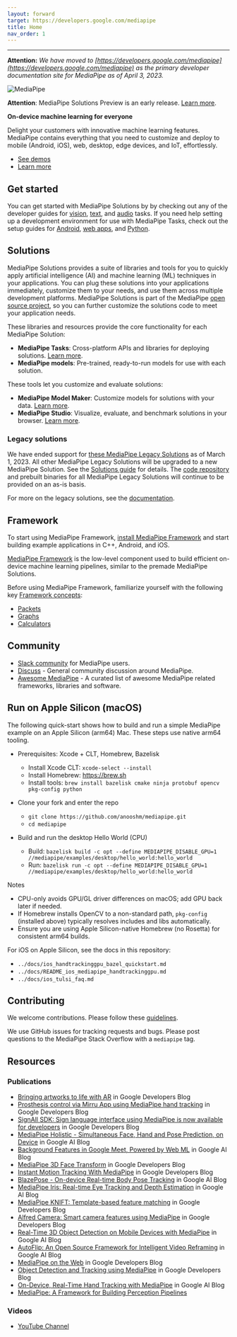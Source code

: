 ```yaml
---
layout: forward
target: https://developers.google.com/mediapipe
title: Home
nav_order: 1
---
```


----

**Attention:** *We have moved to
[https://developers.google.com/mediapipe](https://developers.google.com/mediapipe)
as the primary developer documentation site for MediaPipe as of April 3, 2023.*

![MediaPipe](https://developers.google.com/static/mediapipe/images/home/hero_01_1920.png)

**Attention**: MediaPipe Solutions Preview is an early release. [Learn
more](https://developers.google.com/mediapipe/solutions/about#notice).

**On-device machine learning for everyone**

Delight your customers with innovative machine learning features. MediaPipe
contains everything that you need to customize and deploy to mobile (Android,
iOS), web, desktop, edge devices, and IoT, effortlessly.

*   [See demos](https://goo.gle/mediapipe-studio)
*   [Learn more](https://developers.google.com/mediapipe/solutions)

## Get started

You can get started with MediaPipe Solutions by by checking out any of the
developer guides for
[vision](https://developers.google.com/mediapipe/solutions/vision/object_detector),
[text](https://developers.google.com/mediapipe/solutions/text/text_classifier),
and
[audio](https://developers.google.com/mediapipe/solutions/audio/audio_classifier)
tasks. If you need help setting up a development environment for use with
MediaPipe Tasks, check out the setup guides for
[Android](https://developers.google.com/mediapipe/solutions/setup_android), [web
apps](https://developers.google.com/mediapipe/solutions/setup_web), and
[Python](https://developers.google.com/mediapipe/solutions/setup_python).

## Solutions

MediaPipe Solutions provides a suite of libraries and tools for you to quickly
apply artificial intelligence (AI) and machine learning (ML) techniques in your
applications. You can plug these solutions into your applications immediately,
customize them to your needs, and use them across multiple development
platforms. MediaPipe Solutions is part of the MediaPipe [open source
project](https://github.com/google/mediapipe), so you can further customize the
solutions code to meet your application needs.

These libraries and resources provide the core functionality for each MediaPipe
Solution:

*   **MediaPipe Tasks**: Cross-platform APIs and libraries for deploying
    solutions. [Learn
    more](https://developers.google.com/mediapipe/solutions/tasks).
*   **MediaPipe models**: Pre-trained, ready-to-run models for use with each
    solution.

These tools let you customize and evaluate solutions:

*   **MediaPipe Model Maker**: Customize models for solutions with your data.
    [Learn more](https://developers.google.com/mediapipe/solutions/model_maker).
*   **MediaPipe Studio**: Visualize, evaluate, and benchmark solutions in your
    browser. [Learn
    more](https://developers.google.com/mediapipe/solutions/studio).

### Legacy solutions

We have ended support for [these MediaPipe Legacy Solutions](https://developers.google.com/mediapipe/solutions/guide#legacy)
as of March 1, 2023. All other MediaPipe Legacy Solutions will be upgraded to
a new MediaPipe Solution. See the [Solutions guide](https://developers.google.com/mediapipe/solutions/guide#legacy)
for details. The [code repository](https://github.com/google/mediapipe/tree/master/mediapipe)
and prebuilt binaries for all MediaPipe Legacy Solutions will continue to be
provided on an as-is basis.

For more on the legacy solutions, see the [documentation](https://github.com/google/mediapipe/tree/master/docs/solutions).

## Framework

To start using MediaPipe Framework, [install MediaPipe
Framework](https://developers.google.com/mediapipe/framework/getting_started/install)
and start building example applications in C++, Android, and iOS.

[MediaPipe Framework](https://developers.google.com/mediapipe/framework) is the
low-level component used to build efficient on-device machine learning
pipelines, similar to the premade MediaPipe Solutions.

Before using MediaPipe Framework, familiarize yourself with the following key
[Framework
concepts](https://developers.google.com/mediapipe/framework/framework_concepts/overview.md):

*   [Packets](https://developers.google.com/mediapipe/framework/framework_concepts/packets.md)
*   [Graphs](https://developers.google.com/mediapipe/framework/framework_concepts/graphs.md)
*   [Calculators](https://developers.google.com/mediapipe/framework/framework_concepts/calculators.md)

## Community

*   [Slack community](https://mediapipe.page.link/joinslack) for MediaPipe
    users.
*   [Discuss](https://groups.google.com/forum/#!forum/mediapipe) - General
    community discussion around MediaPipe.
*   [Awesome MediaPipe](https://mediapipe.page.link/awesome-mediapipe) - A
    curated list of awesome MediaPipe related frameworks, libraries and
    software.

## Run on Apple Silicon (macOS)

The following quick-start shows how to build and run a simple MediaPipe example
on an Apple Silicon (arm64) Mac. These steps use native arm64 tooling.

- Prerequisites: Xcode + CLT, Homebrew, Bazelisk
  - Install Xcode CLT: `xcode-select --install`
  - Install Homebrew: https://brew.sh
  - Install tools: `brew install bazelisk cmake ninja protobuf opencv pkg-config python`

- Clone your fork and enter the repo
  - `git clone https://github.com/anooshm/mediapipe.git`
  - `cd mediapipe`

- Build and run the desktop Hello World (CPU)
  - Build: `bazelisk build -c opt --define MEDIAPIPE_DISABLE_GPU=1 //mediapipe/examples/desktop/hello_world:hello_world`
  - Run: `bazelisk run -c opt --define MEDIAPIPE_DISABLE_GPU=1 //mediapipe/examples/desktop/hello_world:hello_world`

Notes
- CPU-only avoids GPU/GL driver differences on macOS; add GPU back later if needed.
- If Homebrew installs OpenCV to a non-standard path, `pkg-config` (installed above)
  typically resolves includes and libs automatically.
- Ensure you are using Apple Silicon-native Homebrew (no Rosetta) for consistent arm64 builds.

For iOS on Apple Silicon, see the docs in this repository:
- `../docs/ios_handtrackinggpu_bazel_quickstart.md`
- `../docs/README_ios_mediapipe_handtrackinggpu.md`
- `../docs/ios_tulsi_faq.md`

## Contributing

We welcome contributions. Please follow these
[guidelines](https://github.com/google/mediapipe/blob/master/CONTRIBUTING.md).

We use GitHub issues for tracking requests and bugs. Please post questions to
the MediaPipe Stack Overflow with a `mediapipe` tag.

## Resources

### Publications

*   [Bringing artworks to life with AR](https://developers.googleblog.com/2021/07/bringing-artworks-to-life-with-ar.html)
    in Google Developers Blog
*   [Prosthesis control via Mirru App using MediaPipe hand tracking](https://developers.googleblog.com/2021/05/control-your-mirru-prosthesis-with-mediapipe-hand-tracking.html)
    in Google Developers Blog
*   [SignAll SDK: Sign language interface using MediaPipe is now available for
    developers](https://developers.googleblog.com/2021/04/signall-sdk-sign-language-interface-using-mediapipe-now-available.html)
    in Google Developers Blog
*   [MediaPipe Holistic - Simultaneous Face, Hand and Pose Prediction, on
    Device](https://ai.googleblog.com/2020/12/mediapipe-holistic-simultaneous-face.html)
    in Google AI Blog
*   [Background Features in Google Meet, Powered by Web ML](https://ai.googleblog.com/2020/10/background-features-in-google-meet.html)
    in Google AI Blog
*   [MediaPipe 3D Face Transform](https://developers.googleblog.com/2020/09/mediapipe-3d-face-transform.html)
    in Google Developers Blog
*   [Instant Motion Tracking With MediaPipe](https://developers.googleblog.com/2020/08/instant-motion-tracking-with-mediapipe.html)
    in Google Developers Blog
*   [BlazePose - On-device Real-time Body Pose Tracking](https://ai.googleblog.com/2020/08/on-device-real-time-body-pose-tracking.html)
    in Google AI Blog
*   [MediaPipe Iris: Real-time Eye Tracking and Depth Estimation](https://ai.googleblog.com/2020/08/mediapipe-iris-real-time-iris-tracking.html)
    in Google AI Blog
*   [MediaPipe KNIFT: Template-based feature matching](https://developers.googleblog.com/2020/04/mediapipe-knift-template-based-feature-matching.html)
    in Google Developers Blog
*   [Alfred Camera: Smart camera features using MediaPipe](https://developers.googleblog.com/2020/03/alfred-camera-smart-camera-features-using-mediapipe.html)
    in Google Developers Blog
*   [Real-Time 3D Object Detection on Mobile Devices with MediaPipe](https://ai.googleblog.com/2020/03/real-time-3d-object-detection-on-mobile.html)
    in Google AI Blog
*   [AutoFlip: An Open Source Framework for Intelligent Video Reframing](https://ai.googleblog.com/2020/02/autoflip-open-source-framework-for.html)
    in Google AI Blog
*   [MediaPipe on the Web](https://developers.googleblog.com/2020/01/mediapipe-on-web.html)
    in Google Developers Blog
*   [Object Detection and Tracking using MediaPipe](https://developers.googleblog.com/2019/12/object-detection-and-tracking-using-mediapipe.html)
    in Google Developers Blog
*   [On-Device, Real-Time Hand Tracking with MediaPipe](https://ai.googleblog.com/2019/08/on-device-real-time-hand-tracking-with.html)
    in Google AI Blog
*   [MediaPipe: A Framework for Building Perception Pipelines](https://arxiv.org/abs/1906.08172)

### Videos

*   [YouTube Channel](https://www.youtube.com/c/MediaPipe)
